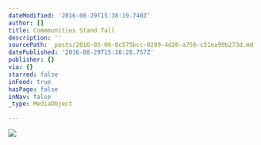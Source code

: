 ```yaml
---
dateModified: '2016-08-29T15:38:19.740Z'
author: []
title: Commmunities Stand Tall
description: ''
sourcePath: _posts/2016-05-06-8c575bcc-8289-4d26-a756-c51ea99b273d.md
datePublished: '2016-08-29T15:38:28.757Z'
publisher: {}
via: {}
starred: false
inFeed: true
hasPage: false
inNav: false
_type: MediaObject

---
```

![](https://the-grid-user-content.s3-us-west-2.amazonaws.com/a7825ac7-4b0c-4620-be02-d7315d9eabff.jpg)